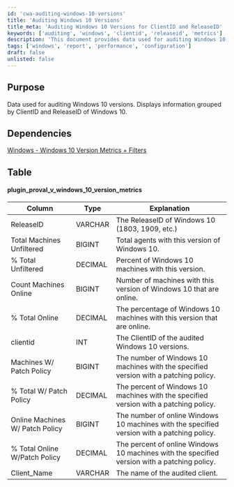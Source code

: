 ```yaml
---
id: 'cwa-auditing-windows-10-versions'
title: 'Auditing Windows 10 Versions'
title_meta: 'Auditing Windows 10 Versions for ClientID and ReleaseID'
keywords: ['auditing', 'windows', 'clientid', 'releaseid', 'metrics']
description: 'This document provides data used for auditing Windows 10 versions, displaying information grouped by ClientID and ReleaseID. It includes details on the total number of machines, online status, and patch policy compliance for various Windows 10 versions.'
tags: ['windows', 'report', 'performance', 'configuration']
draft: false
unlisted: false
---
```

## Purpose

Data used for auditing Windows 10 versions. Displays information grouped by ClientID and ReleaseID of Windows 10.

## Dependencies

[Windows - Windows 10 Version Metrics + Filters](https://proval.itglue.com/DOC-5078775-7789750)

## Table

#### plugin_proval_v_windows_10_version_metrics

| Column                             | Type     | Explanation                                                              |
|------------------------------------|----------|--------------------------------------------------------------------------|
| ReleaseID                          | VARCHAR  | The ReleaseID of Windows 10 (1803, 1909, etc.)                          |
| Total Machines Unfiltered           | BIGINT   | Total agents with this version of Windows 10.                           |
| % Total Unfiltered                  | DECIMAL  | Percent of Windows 10 machines with this version.                       |
| Count Machines Online               | BIGINT   | Number of machines with this version of Windows 10 that are online.    |
| % Total Online                      | DECIMAL  | The percentage of Windows 10 machines with this version that are online.|
| clientid                           | INT      | The ClientID of the audited Windows 10 versions.                        |
| Machines W/ Patch Policy            | BIGINT   | The number of Windows 10 machines with the specified version with a patching policy. |
| % Total W/ Patch Policy             | DECIMAL  | The percent of Windows 10 machines with the specified version with a patching policy. |
| Online Machines W/ Patch Policy     | BIGINT   | The number of online Windows 10 machines with the specified version with a patching policy. |
| % Total Online W/Patch Policy       | DECIMAL  | The percent of online Windows 10 machines with the specified version with a patching policy. |
| Client_Name                        | VARCHAR  | The name of the audited client.                                         |




